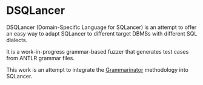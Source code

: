 # DSQLancer

DSQLancer (Domain-Specific Language for SQLancer) is an attempt to offer an easy way to adapt SQLancer to different target DBMSs with different SQL dialects.

It is a work-in-progress grammar-based fuzzer that generates test cases from ANTLR grammar files.

This work is an attempt to integrate the [Grammarinator](https://github.com/renatahodovan/grammarinator) methodology into SQLancer.